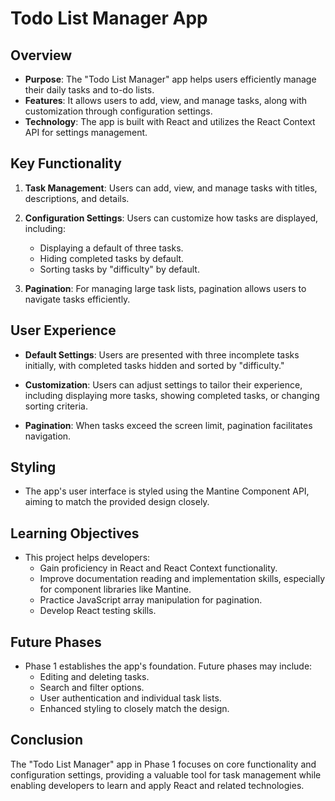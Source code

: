 # Todo List Manager App

## Overview

- **Purpose**: The "Todo List Manager" app helps users efficiently manage their daily tasks and to-do lists.
- **Features**: It allows users to add, view, and manage tasks, along with customization through configuration settings.
- **Technology**: The app is built with React and utilizes the React Context API for settings management.

## Key Functionality

1. **Task Management**: Users can add, view, and manage tasks with titles, descriptions, and details.

2. **Configuration Settings**: Users can customize how tasks are displayed, including:
   - Displaying a default of three tasks.
   - Hiding completed tasks by default.
   - Sorting tasks by "difficulty" by default.

3. **Pagination**: For managing large task lists, pagination allows users to navigate tasks efficiently.

## User Experience

- **Default Settings**: Users are presented with three incomplete tasks initially, with completed tasks hidden and sorted by "difficulty."

- **Customization**: Users can adjust settings to tailor their experience, including displaying more tasks, showing completed tasks, or changing sorting criteria.

- **Pagination**: When tasks exceed the screen limit, pagination facilitates navigation.

## Styling

- The app's user interface is styled using the Mantine Component API, aiming to match the provided design closely.

## Learning Objectives

- This project helps developers:
  - Gain proficiency in React and React Context functionality.
  - Improve documentation reading and implementation skills, especially for component libraries like Mantine.
  - Practice JavaScript array manipulation for pagination.
  - Develop React testing skills.

## Future Phases

- Phase 1 establishes the app's foundation. Future phases may include:
  - Editing and deleting tasks.
  - Search and filter options.
  - User authentication and individual task lists.
  - Enhanced styling to closely match the design.

## Conclusion

The "Todo List Manager" app in Phase 1 focuses on core functionality and configuration settings, providing a valuable tool for task management while enabling developers to learn and apply React and related technologies.
